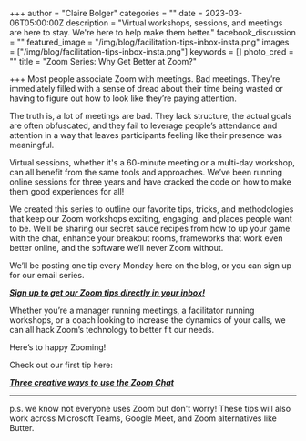 +++
author = "Claire Bolger"
categories = ""
date = 2023-03-06T05:00:00Z
description = "Virtual workshops, sessions, and meetings are here to stay. We're here to help make them better."
facebook_discussion = ""
featured_image = "/img/blog/facilitation-tips-inbox-insta.png"
images = ["/img/blog/facilitation-tips-inbox-insta.png"]
keywords = []
photo_cred = ""
title = "Zoom Series: Why Get Better at Zoom?"

+++
Most people associate Zoom with meetings. Bad meetings. They’re immediately filled with a sense of dread about their time being wasted or having to figure out how to look like they’re paying attention.

The truth is, a lot of meetings are bad. They lack structure, the actual goals are often obfuscated, and they fail to leverage people’s attendance and attention in a way that leaves participants feeling like their presence was meaningful.

Virtual sessions, whether it's a 60-minute meeting or a multi-day workshop, can all benefit from the same tools and approaches. We’ve been running online sessions for three years and have cracked the code on how to make them good experiences for all!

We created this series to outline our favorite tips, tricks, and methodologies that keep our Zoom workshops exciting, engaging, and places people want to be. We’ll be sharing our secret sauce recipes from how to up your game with the chat, enhance your breakout rooms, frameworks that work even better online, and the software we’ll never Zoom without.

We’ll be posting one tip every Monday here on the blog, or you can sign up for our email series.

[**_Sign up to get our Zoom tips directly in your inbox!_**](https://facilitatorcards.ck.page/6e80ec00fe)

Whether you’re a manager running meetings, a facilitator running workshops, or a coach looking to increase the dynamics of your calls, we can all hack Zoom’s technology to better fit our needs.

Here’s to happy Zooming!

Check out our first tip here:

[**_Three creative ways to use the Zoom Chat_**](https://www.facilitator.cards/blog/three-unique-ways-to-use-the-zoom-chat/)

***

p.s. we know not everyone uses Zoom but don't worry! These tips will also work across Microsoft Teams, Google Meet, and Zoom alternatives like Butter.